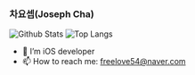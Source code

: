 ### 차요셉(Joseph Cha)
![Github Stats](https://github-readme-stats.vercel.app/api?username=joseph704&show_icons=true&theme=github_dark)
![Top Langs](https://github-readme-stats.vercel.app/api/top-langs/?username=joseph704&layout=compact&theme=github_dark&hide=python,HTML,CSS,JavaScript)
- 📱 I’m iOS developer
- 📫 How to reach me: freelove54@naver.com
